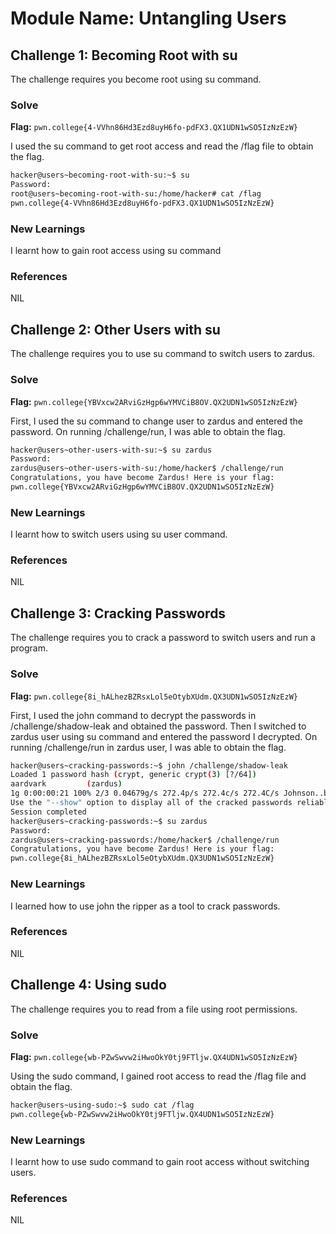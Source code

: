 # Module Name: Untangling Users

## Challenge 1: Becoming Root with su
The challenge requires you become root using su command.

### Solve
**Flag:** `pwn.college{4-VVhn86Hd3Ezd8uyH6fo-pdFX3.QX1UDN1wSO5IzNzEzW}`

I used the su command to get root access and read the /flag file to obtain the flag.

```bash
hacker@users~becoming-root-with-su:~$ su
Password:
root@users~becoming-root-with-su:/home/hacker# cat /flag
pwn.college{4-VVhn86Hd3Ezd8uyH6fo-pdFX3.QX1UDN1wSO5IzNzEzW}
```

### New Learnings
I learnt how to gain root access using su command

### References 
NIL

## Challenge 2: Other Users with su
The challenge requires you to use su command to switch users to zardus.

### Solve
**Flag:** `pwn.college{YBVxcw2ARviGzHgp6wYMVCiB8OV.QX2UDN1wSO5IzNzEzW}`

First, I used the su command to change user to zardus and entered the password. On running /challenge/run, I was able to obtain the flag.


```bash
hacker@users~other-users-with-su:~$ su zardus
Password:
zardus@users~other-users-with-su:/home/hacker$ /challenge/run
Congratulations, you have become Zardus! Here is your flag:
pwn.college{YBVxcw2ARviGzHgp6wYMVCiB8OV.QX2UDN1wSO5IzNzEzW}
```

### New Learnings
I learnt how to switch users using su user command.

### References 
NIL

## Challenge 3: Cracking Passwords
The challenge requires you to crack a password to switch users and run a program.

### Solve
**Flag:** `pwn.college{8i_hALhezBZRsxLol5eOtybXUdm.QX3UDN1wSO5IzNzEzW}`

First, I used the john command to decrypt the passwords in /challenge/shadow-leak and obtained the password. Then I switched to zardus user using su command and entered the password I decrypted. On running /challenge/run in zardus user, I was able to obtain the flag.


```bash
hacker@users~cracking-passwords:~$ john /challenge/shadow-leak
Loaded 1 password hash (crypt, generic crypt(3) [?/64])
aardvark         (zardus)
1g 0:00:00:21 100% 2/3 0.04679g/s 272.4p/s 272.4c/s 272.4C/s Johnson..buzz
Use the "--show" option to display all of the cracked passwords reliably
Session completed
hacker@users~cracking-passwords:~$ su zardus
Password:
zardus@users~cracking-passwords:/home/hacker$ /challenge/run
Congratulations, you have become Zardus! Here is your flag:
pwn.college{8i_hALhezBZRsxLol5eOtybXUdm.QX3UDN1wSO5IzNzEzW}
```

### New Learnings
I learned how to use john the ripper as a tool to crack passwords.

### References 
NIL

## Challenge 4: Using sudo
The challenge requires you to read from a file using root permissions.

### Solve
**Flag:** `pwn.college{wb-PZwSwvw2iHwoOkY0tj9FTljw.QX4UDN1wSO5IzNzEzW}`

Using the sudo command, I gained root access to read the /flag file and obtain the flag.

```bash
hacker@users~using-sudo:~$ sudo cat /flag
pwn.college{wb-PZwSwvw2iHwoOkY0tj9FTljw.QX4UDN1wSO5IzNzEzW}
```

### New Learnings
I learnt how to use sudo command to gain root access without switching users.

### References 
NIL
